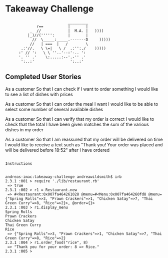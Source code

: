 Takeaway Challenge
==================
```
                            _________
              r==           |       |
           _  //            |  M.A. |   ))))
          |_)//(''''':      |       |
            //  \_____:_____.-------D     )))))
           //   | ===  |   /        \
       .:'//.   \ \=|   \ /  .:'':./    )))))
      :' // ':   \ \ ''..'--:'-.. ':
      '. '' .'    \:.....:--'.-'' .'
       ':..:'                ':..:'

 ```

Completed User Stories
-------

As a customer
So that I can check if I want to order something
I would like to see a list of dishes with prices

As a customer
So that I can order the meal I want
I would like to be able to select some number of several available dishes

As a customer
So that I can verify that my order is correct
I would like to check that the total I have been given matches the sum of the various dishes in my order

As a customer
So that I am reassured that my order will be delivered on time
I would like to receive a text such as "Thank you! Your order was placed and will be delivered before 18:52" after I have ordered
```

Instructions


andreas-imac:takeaway-challenge andreawildsmith$ irb
2.3.1 :001 > require './lib/restaurant.rb'
 => true
2.3.1 :002 > r1 = Restaurant.new
 => #<Restaurant:0x007fa464261028 @menu=#<Menu:0x007fa464260fd8 @menu={"Spring Rolls"=>3, "Prawn Crackers"=>1, "Chicken Satay"=>7, "Thai Green Curry"=>8, "Rice"=>2}>, @order={}>
2.3.1 :003 > r1.display_menu
Spring Rolls
Prawn Crackers
Chicken Satay
Thai Green Curry
Rice
 => {"Spring Rolls"=>3, "Prawn Crackers"=>1, "Chicken Satay"=>7, "Thai Green Curry"=>8, "Rice"=>2}
2.3.1 :004 > r1.order_food("rice", 8)
 => "Thank you for your order: 8 => Rice."
2.3.1 :005 >
